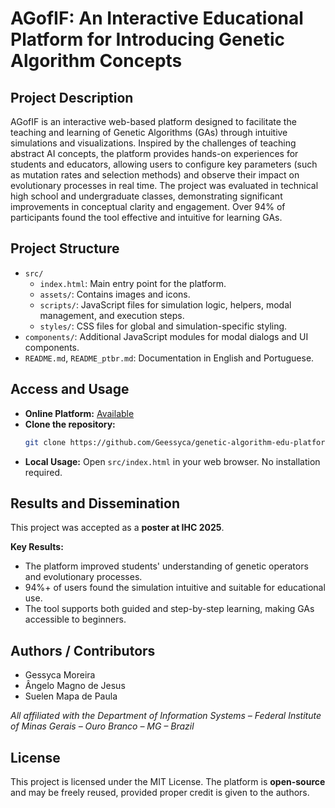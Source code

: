 # AGofIF: An Interactive Educational Platform for Introducing Genetic Algorithm Concepts

## Project Description
AGofIF is an interactive web-based platform designed to facilitate the teaching and learning of Genetic Algorithms (GAs) through intuitive simulations and visualizations. Inspired by the challenges of teaching abstract AI concepts, the platform provides hands-on experiences for students and educators, allowing users to configure key parameters (such as mutation rates and selection methods) and observe their impact on evolutionary processes in real time. The project was evaluated in technical high school and undergraduate classes, demonstrating significant improvements in conceptual clarity and engagement. Over 94% of participants found the tool effective and intuitive for learning GAs.

## Project Structure
- `src/`
  - `index.html`: Main entry point for the platform.
  - `assets/`: Contains images and icons.
  - `scripts/`: JavaScript files for simulation logic, helpers, modal management, and execution steps.
  - `styles/`: CSS files for global and simulation-specific styling.
- `components/`: Additional JavaScript modules for modal dialogs and UI components.
- `README.md`, `README_ptbr.md`: Documentation in English and Portuguese.

## Access and Usage
- **Online Platform:** [Available](https://agif1.vercel.app/)
- **Clone the repository:**
  ```sh
  git clone https://github.com/Geessyca/genetic-algorithm-edu-platform.git
  ```
- **Local Usage:**
  Open `src/index.html` in your web browser. No installation required.

## Results and Dissemination
This project was accepted as a **poster at IHC 2025**. 

**Key Results:**
- The platform improved students' understanding of genetic operators and evolutionary processes.
- 94%+ of users found the simulation intuitive and suitable for educational use.
- The tool supports both guided and step-by-step learning, making GAs accessible to beginners.

## Authors / Contributors
- Gessyca Moreira
- Ângelo Magno de Jesus
- Suelen Mapa de Paula

*All affiliated with the Department of Information Systems – Federal Institute of Minas Gerais – Ouro Branco – MG – Brazil*

## License
This project is licensed under the MIT License. The platform is **open-source** and may be freely reused, provided proper credit is given to the authors.